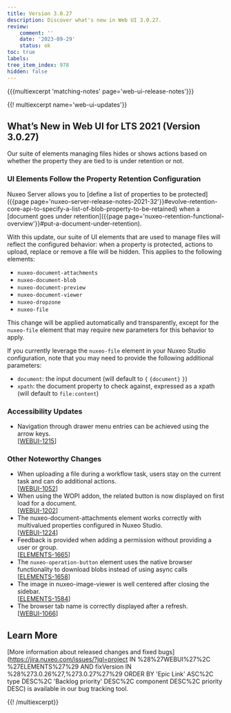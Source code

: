 ```yaml
---
title: Version 3.0.27
description: Discover what's new in Web UI 3.0.27.
review:
    comment: ''
    date: '2023-09-29'
    status: ok
toc: true
labels:
tree_item_index: 978
hidden: false
---
```


{{{multiexcerpt 'matching-notes' page='web-ui-release-notes'}}}

{{! multiexcerpt name='web-ui-updates'}}
## What’s New in Web UI for LTS 2021 (Version 3.0.27)

Our suite of elements managing files hides or shows actions based on whether the property they are tied to is under retention or not.

### UI Elements Follow the Property Retention Configuration

Nuxeo Server allows you to [define a list of properties to be protected]({{page page='nuxeo-server-release-notes-2021-32'}}#evolve-retention-core-api-to-specify-a-list-of-blob-property-to-be-retained) when a [document goes under retention]({{page page='nuxeo-retention-functional-overview'}}#put-a-document-under-retention).

With this update, our suite of UI elements that are used to manage files will reflect the configured behavior: when a property is protected, actions to upload, replace or remove a file will be hidden. This applies to the following elements:

- `nuxeo-document-attachments`
- `nuxeo-document-blob`
- `nuxeo-document-preview`
- `nuxeo-document-viewer`
- `nuxeo-dropzone`
- `nuxeo-file`

This change will be applied automatically and transparently, except for the `nuxeo-file` element that may require new parameters for this behavior to apply. 

If you currently leverage the `nuxeo-file` element in your Nuxeo Studio configuration, note that you may need to provide the following additional parameters:
- `document`: the input document (will default to `{` `{document}` `}`)
- `xpath`: the document property to check against, expressed as a xpath (will default to `file:content`)

### Accessibility Updates

- Navigation through drawer menu entries can be achieved using the arrow keys.<br/>[[WEBUI-1215](https://jira.nuxeo.com/browse/WEBUI-1215)]

### Other Noteworthy Changes

- When uploading a file during a workflow task, users stay on the current task and can do additional actions.<br/>[[WEBUI-1052](https://jira.nuxeo.com/browse/WEBUI-1052)]
- When using the WOPI addon, the related button is now displayed on first load for a document.<br/>[[WEBUI-1202](https://jira.nuxeo.com/browse/WEBUI-1202)]
- The nuxeo-document-attachments element works correctly with multivalued properties configured in Nuxeo Studio.<br/>[[WEBUI-1224](https://jira.nuxeo.com/browse/WEBUI-1224)]
- Feedback is provided when adding a permission without providing a user or group.<br/>[[ELEMENTS-1665](https://jira.nuxeo.com/browse/ELEMENTS-1665)] 
- The `nuxeo-operation-button` element uses the native browser functionality to download blobs instead of using async calls<br/>[[ELEMENTS-1658](https://jira.nuxeo.com/browse/ELEMENTS-1658)] 
- The image in nuxeo-image-viewer is well centered after closing the sidebar.<br/>[[ELEMENTS-1584](https://jira.nuxeo.com/browse/ELEMENTS-1584)] 
- The browser tab name is correctly displayed after a refresh.<br/>[[WEBUI-1066](https://jira.nuxeo.com/browse/WEBUI-1066)]


## Learn More

[More information about released changes and fixed bugs](https://jira.nuxeo.com/issues/?jql=project IN %28%27WEBUI%27%2C %27ELEMENTS%27%29 AND fixVersion IN %28%273.0.26%27,%273.0.27%27%29 ORDER BY 'Epic Link' ASC%2C type DESC%2C  'Backlog priority' DESC%2C component DESC%2C priority DESC) is available in our bug tracking tool.


{{! /multiexcerpt}}
